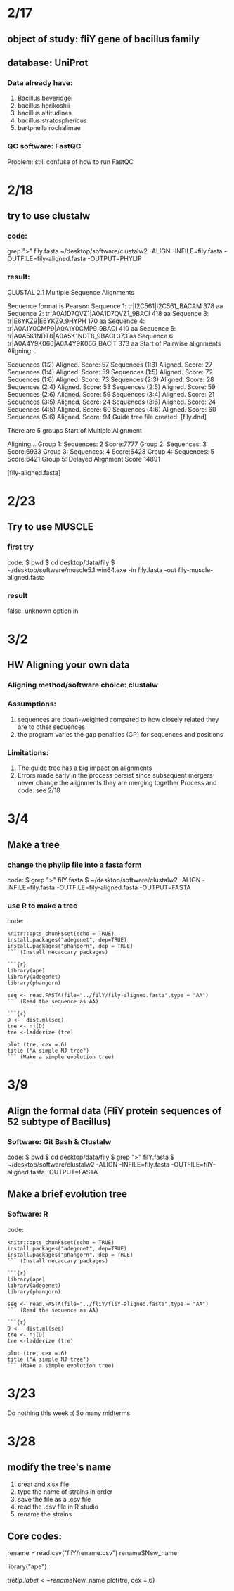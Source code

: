 # 2/17
## object of study: fliY gene of bacillus family
## database: UniProt

### Data already have:
1) Bacillus beveridgei
2) bacillus horikoshii
3) bacillus altitudines
4) bacillus stratosphericus
5) bartpnella rochalimae

### QC software: FastQC

Problem: still confuse of how to run FastQC

# 2/18
## try to use clustalw
### code:
grep ">" fily.fasta
~/desktop/software/clustalw2 -ALIGN -INFILE=fily.fasta -OUTFILE=fily-aligned.fasta -OUTPUT=PHYLIP

### result:
CLUSTAL 2.1 Multiple Sequence Alignments


Sequence format is Pearson
Sequence 1: tr|I2C561|I2C561_BACAM           378 aa
Sequence 2: tr|A0A1D7QVZ1|A0A1D7QVZ1_9BACI   418 aa
Sequence 3: tr|E6YKZ9|E6YKZ9_9HYPH           170 aa
Sequence 4: tr|A0A1Y0CMP9|A0A1Y0CMP9_9BACI   410 aa
Sequence 5: tr|A0A5K1NDT8|A0A5K1NDT8_9BACI   373 aa
Sequence 6: tr|A0A4Y9K066|A0A4Y9K066_BACIT   373 aa
Start of Pairwise alignments
Aligning...

Sequences (1:2) Aligned. Score:  57
Sequences (1:3) Aligned. Score:  27
Sequences (1:4) Aligned. Score:  59
Sequences (1:5) Aligned. Score:  72
Sequences (1:6) Aligned. Score:  73
Sequences (2:3) Aligned. Score:  28
Sequences (2:4) Aligned. Score:  53
Sequences (2:5) Aligned. Score:  59
Sequences (2:6) Aligned. Score:  59
Sequences (3:4) Aligned. Score:  21
Sequences (3:5) Aligned. Score:  24
Sequences (3:6) Aligned. Score:  24
Sequences (4:5) Aligned. Score:  60
Sequences (4:6) Aligned. Score:  60
Sequences (5:6) Aligned. Score:  94
Guide tree file created:   [fily.dnd]

There are 5 groups
Start of Multiple Alignment

Aligning...
Group 1: Sequences:   2      Score:7777
Group 2: Sequences:   3      Score:6933
Group 3: Sequences:   4      Score:6428
Group 4: Sequences:   5      Score:6421
Group 5:                     Delayed
Alignment Score 14891

[fily-aligned.fasta]

# 2/23
## Try to use MUSCLE

### first try
code:
$ pwd
$ cd desktop/data/fily
$ ~/desktop/software/muscle5.1.win64.exe -in fily.fasta -out fily-muscle-aligned.fasta

### result
false: unknown option in

# 3/2
## HW Aligning your own data
### Aligning method/software choice: clustalw
### Assumptions:
1) sequences are down-weighted compared to how closely related they are to other sequences
2) the program varies the gap penalties (GP) for sequences and positions
### Limitations:
1) The guide tree has a big impact on alignments
2) Errors made early in the process persist since subsequent mergers never change the alignments they are merging together
Process and code: see 2/18

# 3/4
## Make a tree
### change the phylip file into a fasta form
code:
$ grep ">" filY.fasta
$ ~/desktop/software/clustalw2 -ALIGN -INFILE=fily.fasta -OUTFILE=fily-aligned.fasta -OUTPUT=FASTA
### use R to make a tree
code:
```{r setup, include=FALSE}
knitr::opts_chunk$set(echo = TRUE)
install.packages("adegenet", dep=TRUE)
install.packages("phangorn", dep = TRUE)
``` (Install necaccary packages)

```{r}
library(ape)
library(adegenet)
library(phangorn)

seq <- read.FASTA(file="../filY/fily-aligned.fasta",type = "AA")
``` (Read the sequence as AA)

```{r}
D <-  dist.ml(seq)
tre <- nj(D)
tre <-ladderize (tre)

plot (tre, cex =.6)
title ("A simple NJ tree")
``` (Make a simple evolution tree)
```

# 3/9
## Align the formal data (FliY protein sequences of 52 subtype of Bacillus)
### Software: Git Bash & Clustalw
code:
$ pwd
$ cd desktop/data/fily
$ grep ">" filY.fasta
$ ~/desktop/software/clustalw2 -ALIGN -INFILE=fily.fasta -OUTFILE=filY-aligned.fasta -OUTPUT=FASTA

## Make a brief evolution tree
### Software: R
code:
```{r setup, include=FALSE}
knitr::opts_chunk$set(echo = TRUE)
install.packages("adegenet", dep=TRUE)
install.packages("phangorn", dep = TRUE)
``` (Install necaccary packages)

```{r}
library(ape)
library(adegenet)
library(phangorn)

seq <- read.FASTA(file="../fliY/fliY-aligned.fasta",type = "AA")
``` (Read the sequence as AA)

```{r}
D <-  dist.ml(seq)
tre <- nj(D)
tre <-ladderize (tre)

plot (tre, cex =.6)
title ("A simple NJ tree")
``` (Make a simple evolution tree)
```
# 3/23
Do nothing this week :(
So many midterms

# 3/28
## modify the tree's name
1) creat and xlsx file
2) type the name of strains in order
3) save the file as a .csv file
4) read the .csv file in R studio
5) rename the strains

## Core codes:
rename = read.csv("fliY/rename.csv")
rename$New_name


library("ape")

tre$tip.label <- rename$New_name
plot(tre, cex =.6)

